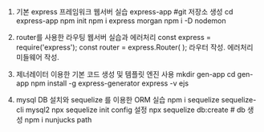 1. 기본 express 프레임워크 웹서버 실습
express-app   	#git 저장소 생성
cd express-app
npm init
npm i express morgan
npm i -D nodemon

2. router를 사용한 라우팅 웹서버 실습과 에러처리
const express = require('express');
const router = express.Router( );
라우터 작성.
에러처리 미들웨어 작성.

3. 제너레이터 이용한 기본 코드 생성 및 템플릿 엔진 사용
mkdir gen-app
cd gen-app
npm install -g express-generator
express -v ejs

4. mysql DB 설치와 sequelize 를 이용한 ORM 실습
npm i sequelize sequelize-cli mysql2
npx sequelize init
config 설정
npx sequelize db:create 	 # db 생성
npm i nunjucks path